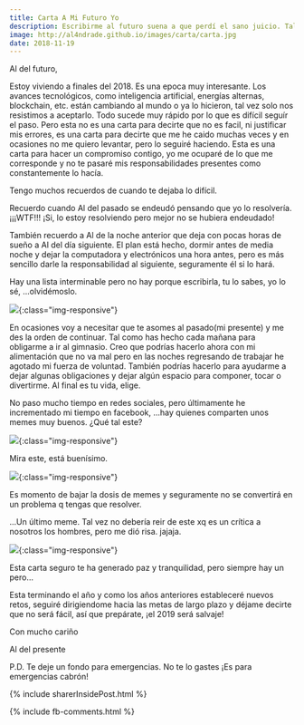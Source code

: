 ```yaml
---
title: Carta A Mi Futuro Yo
description: Escribirme al futuro suena a que perdí el sano juicio. Tal vez si lo perdí.
image: http://al4ndrade.github.io/images/carta/carta.jpg
date: 2018-11-19
---
```


Al del futuro,

Estoy viviendo a finales del 2018. Es una epoca muy interesante. Los avances tecnológicos, como inteligencia artificial, energías alternas, blockchain, etc. están cambiando al mundo o ya lo hicieron, tal vez solo nos resistimos a aceptarlo. Todo sucede muy rápido por lo que es difícil seguír el paso. Pero esta no es una carta para decirte que no es facil, ni justificar mis errores, es una carta para decirte que me he caido muchas veces y en ocasiones no me quiero levantar, pero lo seguiré haciendo. Esta es una carta para hacer un compromiso contigo, yo me ocuparé de lo que me corresponde y no te pasaré mis responsabilidades presentes como constantemente lo hacía.

Tengo muchos recuerdos de cuando te dejaba lo difícil. 

Recuerdo cuando Al del pasado se endeudó pensando que yo lo resolvería. ¡¡¡WTF!!! ¡Si, lo estoy resolviendo pero mejor no se hubiera endeudado! 

También recuerdo a Al de la noche anterior que deja con pocas horas de sueño a Al del día siguiente. El plan está hecho, dormir antes de media noche y dejar la computadora y electrónicos una hora antes, pero es más sencillo darle la responsabilidad al siguiente, seguramente él si lo hará.

Hay una lista interminable pero no hay porque escribirla, tu lo sabes, yo lo sé, ...olvidémoslo.

![]({{site.baseurl}}/images/carta/neuralizer.jpg){:class="img-responsive"}

En ocasiones voy a necesitar que te asomes al pasado(mi presente) y me des la orden de continuar. Tal como has hecho cada mañana para obligarme a ir al gimnasio. Creo que podrías hacerlo ahora con mi alimentación que no va mal pero en las noches regresando de trabajar he agotado mi fuerza de voluntad. También podrías hacerlo para ayudarme a dejar algunas obligaciones y dejar algún espacio para componer, tocar o divertirme. Al final es tu vida, elige. 

No paso mucho tiempo en redes sociales, pero últimamente he incrementado mi tiempo en facebook, ...hay quienes comparten unos memes muy buenos. ¿Qué tal este?

![]({{site.baseurl}}/images/carta/meme1.jpg){:class="img-responsive"}

Mira este, está buenísimo. 

![]({{site.baseurl}}/images/carta/corrector.jpg){:class="img-responsive"}


Es momento de bajar la dosis de memes y seguramente no se convertirá en un problema q tengas que resolver.

...Un último meme. Tal vez no debería reir de este xq es un crítica a nosotros los hombres, pero me dió risa. jajaja.

![]({{site.baseurl}}/images/carta/memehelado.jpg){:class="img-responsive"}

Esta carta seguro te ha generado paz y tranquilidad, pero siempre hay un pero...

Esta terminando el año y como los años anteriores estableceré nuevos retos, seguiré dirigiendome hacia las metas de largo plazo y déjame decirte que no será fácil, así que prepárate, ¡el 2019 será salvaje!

Con mucho cariño

Al del presente

P.D. Te deje un fondo para emergencias. No te lo gastes ¡Es para emergencias cabrón!

{% include sharerInsidePost.html %}

{% include fb-comments.html %}



